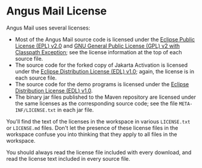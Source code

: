 Angus Mail License
====================

Angus Mail uses several licenses:

- Most of the Angus Mail source code is licensed under the
  [Eclipse Public License (EPL) v2.0](http://www.eclipse.org/legal/epl-2.0)
  and [GNU General Public License (GPL) v2 with Classpath Exception](
  https://www.gnu.org/software/classpath/license.html);
  see the license information at the top of each source file.
- The source code for the forked copy of Jakarta Activation
  is licensed under the
  [Eclipse Distribution License (EDL) v1.0](
  http://www.eclipse.org/org/documents/edl-v10.php);
  again, the license is in each source file.
- The source code for the demo programs is licensed under the
  [Eclipse Distribution License (EDL) v1.0](
  http://www.eclipse.org/org/documents/edl-v10.php).
- The binary jar files published to the Maven repository are licensed
  under the same licenses as the corresponding source
  code; see the file `META-INF/LICENSE.txt` in each jar file.

You'll find the text of the licenses in the workspace in various
`LICENSE.txt` or `LICENSE.md` files.
Don't let the presence of these license files in the workspace confuse
you into thinking that they apply to all files in the workspace.

You should always read the license file included with every download,
and read the license text included in every source file.
